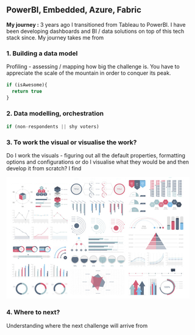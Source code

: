 ## PowerBI, Embedded, Azure, Fabric

**My journey :** 3 years ago I transitioned from Tableau to PowerBI. I have been developing dashboards and BI / data solutions on top of this tech stack since. My journey takes me from

### 1. Building a data model

Profiling - assessing / mapping how big the challenge is. You have to appreciate the scale of the mountain in order to conquer its peak. 

```javascript
if (isAwesome){
  return true
}
```

### 2. Data modelling, orchestration

```javascript
if (non-respondents || shy voters) 
```

### 3. To work the visual or visualise the work?
Do I work the visuals - figuring out all the default properties, formatting options and configurations or do I visualise what they would be and then develop it from scratch? I find   


<img src="images/dummy_thumbnail.jpg?raw=true"/>

### 4. Where to next?

Understanding where the next challenge will arrive from

<!-- For more details see [GitHub Flavored Markdown](https://guides.github.com/features/mastering-markdown/). -->
